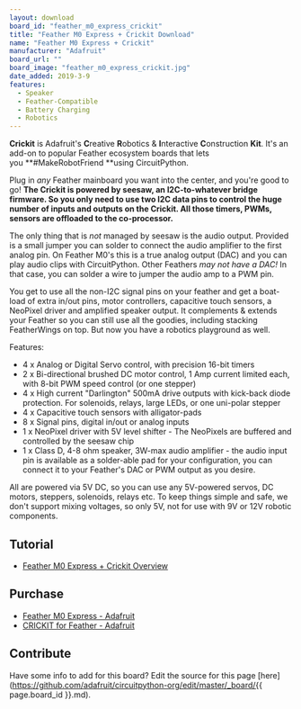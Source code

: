 ```yaml
---
layout: download
board_id: "feather_m0_express_crickit"
title: "Feather M0 Express + Crickit Download"
name: "Feather M0 Express + Crickit"
manufacturer: "Adafruit"
board_url: ""
board_image: "feather_m0_express_crickit.jpg"
date_added: 2019-3-9
features:
  - Speaker
  - Feather-Compatible
  - Battery Charging
  - Robotics
---
```


**Crickit** is Adafruit's **C**reative **R**obotics & **I**nteractive **C**onstruction **Kit**. It's an add-on to popular Feather ecosystem boards that lets you **#MakeRobotFriend **using CircuitPython.

Plug in _any_ Feather mainboard you want into the center, and you're good to go! **The Crickit is powered by seesaw, an I2C-to-whatever bridge firmware. So you only need to use two I2C data pins to control the huge number of inputs and outputs on the Crickit. All those timers, PWMs, sensors are offloaded to the co-processor.**

The only thing that is _not_ managed by seesaw is the audio output. Provided is a small jumper you can solder to connect the audio amplifier to the first analog pin. On Feather M0's this is a true analog output (DAC) and you can play audio clips with CircuitPython. Other Feathers _may not have a DAC!_ In that case, you can solder a wire to jumper the audio amp to a PWM pin.

You get to use all the non-I2C signal pins on your feather and get a boat-load of extra in/out pins, motor controllers, capacitive touch sensors, a NeoPixel driver and amplified speaker output. It complements & extends your Feather so you can still use all the goodies, including stacking FeatherWings on top. But now you have a robotics playground as well.

Features:
*   4 x Analog or Digital Servo control, with precision 16-bit timers
*   2 x Bi-directional brushed DC motor control, 1 Amp current limited each, with 8-bit PWM speed control (or one stepper)
*   4 x High current "Darlington" 500mA drive outputs with kick-back diode protection. For solenoids, relays, large LEDs, or one uni-polar stepper
*   4 x Capacitive touch sensors with alligator-pads
*   8 x Signal pins, digital in/out or analog inputs
*   1 x NeoPixel driver with 5V level shifter - The NeoPixels are buffered and controlled by the seesaw chip
*   1 x Class D, 4-8 ohm speaker, 3W-max audio amplifier - the audio input pin is available as a solder-able pad for your configuration, you can connect it to your Feather's DAC or PWM output as you desire.

All are powered via 5V DC, so you can use any 5V-powered servos, DC motors, steppers, solenoids, relays etc. To keep things simple and safe, we don't support mixing voltages, so only 5V, not for use with 9V or 12V robotic components.

## Tutorial

- [Feather M0 Express + Crickit Overview](https://learn.adafruit.com/adafruit-crickit-creative-robotic-interactive-construction-kit)

## Purchase

* [Feather M0 Express - Adafruit](https://www.adafruit.com/product/3403)
* [CRICKIT for Feather - Adafruit](https://www.adafruit.com/product/3343)

## Contribute

Have some info to add for this board? Edit the source for this page [here](https://github.com/adafruit/circuitpython-org/edit/master/_board/{{ page.board_id }}.md).
